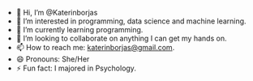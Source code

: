 - 👋 Hi, I’m @Katerinborjas
- 👀 I’m interested in programming, data science and machine learning.
- 🌱 I’m currently learning programming.
- 💞️ I’m looking to collaborate on anything I can get my hands on.
- 📫 How to reach me: katerinborjas@gmail.com.
- 😄 Pronouns: She/Her
- ⚡ Fun fact: I majored in Psychology.

<!---
Katerinborjas/Katerinborjas is a ✨ special ✨ repository because its `README.md` (this file) appears on your GitHub profile.
You can click the Preview link to take a look at your changes.
--->
